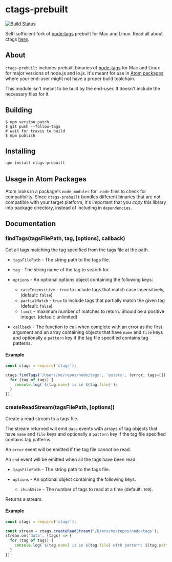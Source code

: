 # ctags-prebuilt

[![Build Status](https://travis-ci.org/zertosh/ctags-prebuilt.svg?branch=master)](https://travis-ci.org/zertosh/ctags-prebuilt)

Self-sufficient fork of [node-tags](https://travis-ci.org/atom/node-ctags) prebuilt for Mac and Linux. Read all about ctags [here](http://ctags.sourceforge.net/).

## About

`ctags-prebuilt` includes prebuilt binaries of [node-tags](https://travis-ci.org/atom/node-ctags) for Mac and Linux for major versions of node.js and io.js. It's meant for use in [Atom packages](https://atom.io/packages) where your end-user might not have a proper build toolchain.

This module isn't meant to be built by the end-user. It doesn't include the necessary files for it.

## Building

```
$ npm version patch
$ git push --follow-tags
# wait for travis to build
$ npm publish
```

## Installing

```sh
npm install ctags-prebuilt
```

## Usage in Atom Packages

Atom looks in a package's `node_modules` for `.node` files to check for compatibility. Since `ctags-prebuilt` bundles different binaries that are not compatible with your target platform, it's important that you *copy* this library into package directory, instead of including in `dependencies`.

## Documentation

### findTags(tagsFilePath, tag, [options], callback)

Get all tags matching the tag specified from the tags file at the path.

* `tagsFilePath` - The string path to the tags file.

* `tag` - The string name of the tag to search for.

* `options` - An optional options object containing the following keys:

  * `caseInsensitive` - `true` to include tags that match case insensitively,
    (default: `false`)
  * `partialMatch` - `true` to include tags that partially match the given tag
    (default: `false`)
  * `limit` - maximum number of matches to return. Should be a positive integer.
    (default: unlimited)

* `callback` - The function to call when complete with an error as the first
             argument and an array containing objects that have `name` and
             `file` keys and optionally a `pattern` key if the tag file
             specified contains tag patterns.

#### Example

```js
const ctags = require('ctags');

ctags.findTags('/Users/me/repos/node/tags', 'exists', (error, tags=[]) => {
  for (tag of tags) {
    console.log(`${tag.name} is in ${tag.file}`);
  }
});
```

### createReadStream(tagsFilePath, [options])

Create a read stream to a tags file.

The stream returned will emit `data` events with arrays of tag objects
that have `name` and `file` keys and optionally a `pattern` key if the tag file
specified contains tag patterns.

An `error` event will be emitted if the tag file cannot be read.

An `end` event will be emitted when all the tags have been read.

* `tagsFilePath` - The string path to the tags file.

* `options` - An optional object containing the following keys.

  * `chunkSize` - The number of tags to read at a time (default: `100`).

Returns a stream.

#### Example

```js
const ctags = require('ctags');

const stream = ctags.createReadStream('/Users/me/repos/node/tags');
stream.on('data', (tags) => {
  for (tag of tags) {
    console.log(`${tag.name} is in ${tag.file} with pattern: ${tag.pattern}`);
  }
});
```
